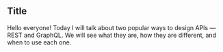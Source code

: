 ## Title
Hello everyone! Today I will talk about two popular ways to design APIs — REST and GraphQL.
We will see what they are, how they are different, and when to use each one.
